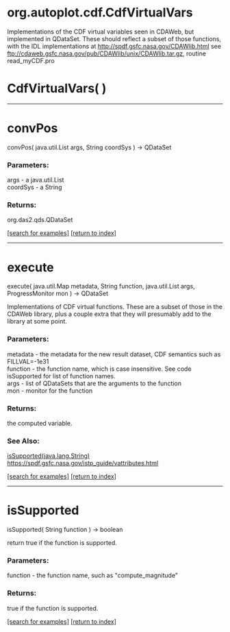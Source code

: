 # org.autoplot.cdf.CdfVirtualVars

Implementations of the CDF virtual variables seen in CDAWeb, but implemented in QDataSet.
 These should reflect a subset of those functions, with the IDL implementations at
 http://spdf.gsfc.nasa.gov/CDAWlib.html
 see ftp://cdaweb.gsfc.nasa.gov/pub/CDAWlib/unix/CDAWlib.tar.gz, routine read_myCDF.pro

# CdfVirtualVars( )


***
<a name="convPos"></a>
# convPos
convPos( java.util.List args, String coordSys ) &rarr; QDataSet



### Parameters:
args - a java.util.List
<br>coordSys - a String

### Returns:
org.das2.qds.QDataSet


<a href="https://github.com/autoplot/dev/search?q=convPos&unscoped_q=convPos">[search for examples]</a>
<a href="https://github.com/autoplot/documentation/blob/master/javadoc/index-all.md">[return to index]</a>

***
<a name="execute"></a>
# execute
execute( java.util.Map metadata, String function, java.util.List args, ProgressMonitor mon ) &rarr; QDataSet

Implementations of CDF virtual functions.  These are a subset of those in the CDAWeb library, plus a couple
 extra that they will presumably add to the library at some point.

### Parameters:
metadata - the metadata for the new result dataset, CDF semantics such as FILLVAL=-1e31
<br>function - the function name, which is case insensitive.  See code isSupported for list of function names.
<br>args - list of QDataSets that are the arguments to the function
<br>mon - monitor for the function

### Returns:
the computed variable.
### See Also:
<a href='#isSupported'>isSupported(java.lang.String)</a> <br>
<a href='https://spdf.gsfc.nasa.gov/istp_guide/vattributes.html'>https://spdf.gsfc.nasa.gov/istp_guide/vattributes.html</a> <br>

<a href="https://github.com/autoplot/dev/search?q=execute&unscoped_q=execute">[search for examples]</a>
<a href="https://github.com/autoplot/documentation/blob/master/javadoc/index-all.md">[return to index]</a>

***
<a name="isSupported"></a>
# isSupported
isSupported( String function ) &rarr; boolean

return true if the function is supported.

### Parameters:
function - the function name, such as "compute_magnitude"

### Returns:
true if the function is supported.

<a href="https://github.com/autoplot/dev/search?q=isSupported&unscoped_q=isSupported">[search for examples]</a>
<a href="https://github.com/autoplot/documentation/blob/master/javadoc/index-all.md">[return to index]</a>

